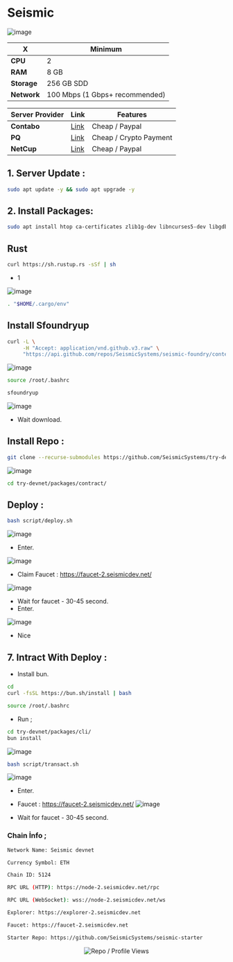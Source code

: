 # Seismic

![image](https://github.com/user-attachments/assets/794b1678-110c-4bf5-8514-e5d8341ce84c)

| X        | Minimum              |
|------------------|----------------------------|
| **CPU**          | 2 |
| **RAM**          | 8 GB                     |
| **Storage**      | 256 GB SDD                   |
| **Network**      | 100 Mbps (1 Gbps+ recommended) |

| Server Provider        | Link              | Features |
|------------------|----------------------------|----------------------------|
| **Contabo**          | [Link](https://www.dpbolvw.net/click-101330552-12454592)                     | Cheap / Paypal  |
| **PQ**      | [Link](https://pq.hosting/?from=627713)                  | Cheap / Crypto Payment |
| **NetCup**          | [Link](https://www.netcup.com/en/?ref=261820) | Cheap / Paypal |


## 1. Server Update : 

```bash
sudo apt update -y && sudo apt upgrade -y
```
## 2. Install Packages:

```bash
sudo apt install htop ca-certificates zlib1g-dev libncurses5-dev libgdbm-dev libnss3-dev tmux iptables curl nvme-cli git wget make jq libleveldb-dev build-essential pkg-config ncdu tar clang bsdmainutils lsb-release libssl-dev libreadline-dev libffi-dev jq gcc screen file unzip lz4 -y
```

## Rust

```bash
curl https://sh.rustup.rs -sSf | sh
```

- 1 

![image](https://github.com/user-attachments/assets/2a60a5a0-d5f4-4e1a-9b7e-1189d3719861)

```bash
. "$HOME/.cargo/env"
```

## Install Sfoundryup

```bash
curl -L \
     -H "Accept: application/vnd.github.v3.raw" \
     "https://api.github.com/repos/SeismicSystems/seismic-foundry/contents/sfoundryup/install?ref=seismic" | bash
```

![image](https://github.com/user-attachments/assets/dbcb936d-392a-4a3a-b019-e351e5aad7ce)


```bash
source /root/.bashrc
```

```bash
sfoundryup
```

![image](https://github.com/user-attachments/assets/ee61d6e6-2732-46da-b5cf-a85891e597fc)

- Wait download. 

## Install Repo : 

```bash
git clone --recurse-submodules https://github.com/SeismicSystems/try-devnet.git
```

![image](https://github.com/user-attachments/assets/9d4e954c-4833-49c0-8fbf-6b1272990f99)


```bash
cd try-devnet/packages/contract/
```


## Deploy : 
```bash
bash script/deploy.sh
```
![image](https://github.com/user-attachments/assets/620a8036-3fb4-4f47-85c2-888875bd035b)


- Enter.

![image](https://github.com/user-attachments/assets/95600ebd-7114-4f89-af04-cbc9244f1beb)


- Claim Faucet : https://faucet-2.seismicdev.net/

![image](https://github.com/user-attachments/assets/c238e433-0216-4a44-aaeb-66a265145953)


- Wait for faucet - 30-45 second.
- Enter.

![image](https://github.com/user-attachments/assets/41fc1a6a-364e-48cd-9c0c-b58f9f5eadd0)

- Nice

## 7. Intract With Deploy : 

- Install bun.

```bash
cd
curl -fsSL https://bun.sh/install | bash
```

```bash
source /root/.bashrc
```

- Run ; 

```bash
cd try-devnet/packages/cli/
bun install
```
![image](https://github.com/user-attachments/assets/25751690-c254-49a2-ab7f-e75caa0d2e59)


```bash
bash script/transact.sh
```
![image](https://github.com/user-attachments/assets/ede8fd0e-29c2-4942-bbbf-9211087c6557)


- Enter.

- Faucet : https://faucet-2.seismicdev.net/
![image](https://github.com/user-attachments/assets/66d0a4c9-b889-4c08-8f8d-789f2674e24f)

- Wait for faucet - 30-45 second.


### Chain İnfo ; 
```bash
Network Name: Seismic devnet

Currency Symbol: ETH

Chain ID: 5124

RPC URL (HTTP): https://node-2.seismicdev.net/rpc

RPC URL (WebSocket): wss://node-2.seismicdev.net/ws

Explorer: https://explorer-2.seismicdev.net

Faucet: https://faucet-2.seismicdev.net

Starter Repo: https://github.com/SeismicSystems/seismic-starter
```
<p align="center">
  <img src="https://komarev.com/ghpvc/?username=FurkanL0&style=flat-square&color=red&label=Profile+Views+/+Repo+Views+" alt="Repo / Profile Views" />
</p>
